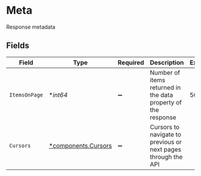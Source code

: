 # Meta

Response metadata


## Fields

| Field                                                         | Type                                                          | Required                                                      | Description                                                   | Example                                                       |
| ------------------------------------------------------------- | ------------------------------------------------------------- | ------------------------------------------------------------- | ------------------------------------------------------------- | ------------------------------------------------------------- |
| `ItemsOnPage`                                                 | **int64*                                                      | :heavy_minus_sign:                                            | Number of items returned in the data property of the response | 50                                                            |
| `Cursors`                                                     | [*components.Cursors](../../models/components/cursors.md)     | :heavy_minus_sign:                                            | Cursors to navigate to previous or next pages through the API |                                                               |